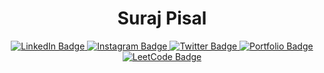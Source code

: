 <div id="header" style="text-align: center;">
  <h1> Suraj Pisal </h1>
  <div id="badges">
    <a href="https://www.linkedin.com/in/surajpisal">
      <img src="https://img.shields.io/badge/LinkedIn-blue?style=for-the-badge&logo=linkedin&logoColor=white" alt="LinkedIn Badge" target="_blank">
    </a>
    <a href="https://www.instagram.com/suraj_pisal9">
      <img src="https://img.shields.io/badge/Instagram-purple?style=for-the-badge&logo=instagram&logoColor=white" alt="Instagram Badge" target="_blank">
    </a>
    <a href="https://twitter.com/SurajPi79793386">
      <img src="https://img.shields.io/badge/Twitter-blue?style=for-the-badge&logo=twitter&logoColor=white" alt="Twitter Badge" target="_blank">
    </a>
    <a href="https://surajpisal.netlify.com">
      <img src="https://img.shields.io/badge/Portfolio-black?style=for-the-badge&logo=linktree&logoColor=white" alt="Portfolio Badge" target="_blank">
    </a>
    <a href="https://leetcode.com/surajpisal/" target="_blank">
      <img src="https://img.shields.io/badge/LeetCode-orange?style=for-the-badge&logo=leetcode&logoColor=black" alt="LeetCode Badge">
    </a>
  </div>
</div>

